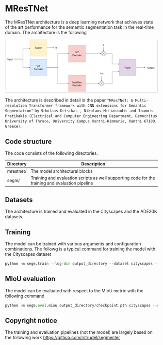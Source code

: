 # MResTNet
The MResTNet architecture is a deep learning network that achieves state of the art performance for the semantic segmentation task in the real-time domain. The architecture is the following

![](/images/MResTNet.png?raw=true)

The architecture is described in detail in the paper ```"MResTNet: A Multi-resolution Transformer framework with CNN extensions for Semantic Segmentation"``` by ```Nikolaos Detsikas , Nikolaos Mitianoudis and Ioannis Pratikakis (Electrical and Computer Engineering Department, Democritus University of Thrace, University Campus Xanthi-Kimmeria, Xanthi 67100, Greece)```.

## Code structure
The code consists of the following directories. 

| Directory | Description |
| --------- | ----------- |
| mrestnet/   | The model architectural blocks |
| segm/ | Training and evaluation scripts as well supporting code for the training and evaluation pipeline |

## Datasets
The architecture is trained and evaluated in the Cityscapes and the ADE20K datasets.

## Training
The model can be trained with various arguments and configuration combinations. The followg is a typical command for training the model with the Cityscapes dataset

```python
python -m segm.train --log-dir output_directory --dataset cityscapes --backbone vit_tiny_patch16_384 --decoder mask_transformer
```

## MIoU evaluation
The model can be evaluated with respect to the MIoU metric with the following command

```python
python -m segm.eval.miou output_directory/checkpoint.pth cityscapes --save-images --no-blend
```

## Copyright notice
The training and evaluation pipelines (not the model) are largely based on the following work
https://github.com/rstrudel/segmenter

